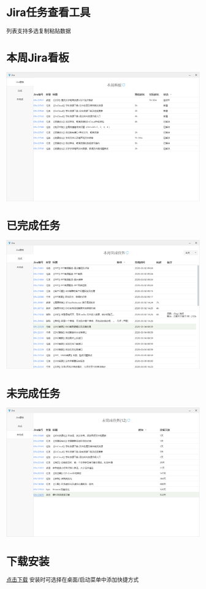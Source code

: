 # Jira任务查看工具


列表支持多选复制粘贴数据

# 本周Jira看板
![avatar](/Readme/1.png)

# 已完成任务
![avatar](/Readme/2.png)

# 未完成任务
![avatar](/Readme/3.png)

# 下载安装
[点击下载](https://github.com/Kybs0/JiraTaskView/raw/master/build/JiraTask.exe)
安装时可选择在桌面/启动菜单中添加快捷方式<br>
